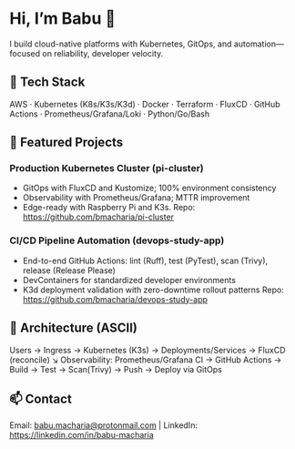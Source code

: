 
# Hi, I’m Babu 👋
I build cloud-native platforms with Kubernetes, GitOps, and automation—focused on reliability, developer velocity.

## 🔧 Tech Stack
AWS · Kubernetes (K8s/K3s/K3d) · Docker · Terraform · FluxCD · GitHub Actions · Prometheus/Grafana/Loki · Python/Go/Bash

## 🚀 Featured Projects
### Production Kubernetes Cluster (pi-cluster)
- GitOps with FluxCD and Kustomize; 100% environment consistency
- Observability with Prometheus/Grafana; MTTR improvement
- Edge-ready with Raspberry Pi and K3s.
Repo: https://github.com/bmacharia/pi-cluster

### CI/CD Pipeline Automation (devops-study-app)
- End-to-end GitHub Actions: lint (Ruff), test (PyTest), scan (Trivy), release (Release Please)
- DevContainers for standardized developer environments
- K3d deployment validation with zero-downtime rollout patterns
Repo: https://github.com/bmacharia/devops-study-app

## 🧭 Architecture (ASCII)
Users → Ingress → Kubernetes (K3s) → Deployments/Services → FluxCD (reconcile)
                              ↘ Observability: Prometheus/Grafana
CI → GitHub Actions → Build → Test → Scan(Trivy) → Push → Deploy via GitOps

## 📫 Contact
Email: babu.macharia@protonmail.com | LinkedIn: https://linkedin.com/in/babu-macharia
